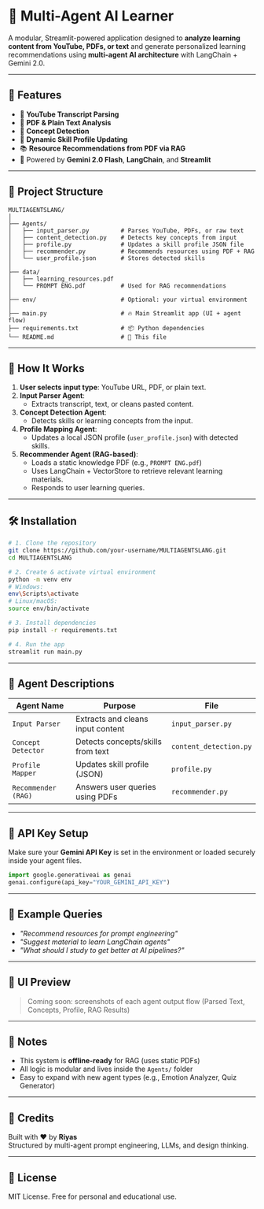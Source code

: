 
# 🧠 Multi-Agent AI Learner

A modular, Streamlit-powered application designed to **analyze learning content from YouTube, PDFs, or text** and generate personalized learning recommendations using **multi-agent AI architecture** with LangChain + Gemini 2.0.

---

## 📌 Features

- 🎥 **YouTube Transcript Parsing**
- 📄 **PDF & Plain Text Analysis**
- 🧠 **Concept Detection**
- 👤 **Dynamic Skill Profile Updating**
- 📚 **Resource Recommendations from PDF via RAG**
- 🚀 Powered by **Gemini 2.0 Flash**, **LangChain**, and **Streamlit**

---

## 📂 Project Structure

```
MULTIAGENTSLANG/
│
├── Agents/
│   ├── input_parser.py         # Parses YouTube, PDFs, or raw text
│   ├── content_detection.py    # Detects key concepts from input
│   ├── profile.py              # Updates a skill profile JSON file
│   ├── recommender.py          # Recommends resources using PDF + RAG
│   └── user_profile.json       # Stores detected skills
│
├── data/
│   ├── learning_resources.pdf
│   └── PROMPT ENG.pdf          # Used for RAG recommendations
│
├── env/                        # Optional: your virtual environment
│
├── main.py                     # 🔥 Main Streamlit app (UI + agent flow)
├── requirements.txt            # 📦 Python dependencies
└── README.md                   # 📖 This file
```

---

## 🚀 How It Works

1. **User selects input type**: YouTube URL, PDF, or plain text.
2. **Input Parser Agent**:
   - Extracts transcript, text, or cleans pasted content.
3. **Concept Detection Agent**:
   - Detects skills or learning concepts from the input.
4. **Profile Mapping Agent**:
   - Updates a local JSON profile (`user_profile.json`) with detected skills.
5. **Recommender Agent (RAG-based)**:
   - Loads a static knowledge PDF (e.g., `PROMPT ENG.pdf`)
   - Uses LangChain + VectorStore to retrieve relevant learning materials.
   - Responds to user learning queries.

---

## 🛠️ Installation

```bash
# 1. Clone the repository
git clone https://github.com/your-username/MULTIAGENTSLANG.git
cd MULTIAGENTSLANG

# 2. Create & activate virtual environment
python -m venv env
# Windows:
env\Scripts\activate
# Linux/macOS:
source env/bin/activate

# 3. Install dependencies
pip install -r requirements.txt

# 4. Run the app
streamlit run main.py
```

---

## 🧠 Agent Descriptions

| Agent Name           | Purpose                              | File                    |
|----------------------|---------------------------------------|-------------------------|
| `Input Parser`       | Extracts and cleans input content     | `input_parser.py`       |
| `Concept Detector`   | Detects concepts/skills from text     | `content_detection.py`  |
| `Profile Mapper`     | Updates skill profile (JSON)          | `profile.py`            |
| `Recommender (RAG)`  | Answers user queries using PDFs       | `recommender.py`        |

---

## 🔐 API Key Setup

Make sure your **Gemini API Key** is set in the environment or loaded securely inside your agent files.

```python
import google.generativeai as genai
genai.configure(api_key="YOUR_GEMINI_API_KEY")
```

---

## 🧪 Example Queries

- _"Recommend resources for prompt engineering"_
- _"Suggest material to learn LangChain agents"_
- _"What should I study to get better at AI pipelines?"_

---

## 📸 UI Preview

> Coming soon: screenshots of each agent output flow (Parsed Text, Concepts, Profile, RAG Results)

---

## 📌 Notes

- This system is **offline-ready** for RAG (uses static PDFs)
- All logic is modular and lives inside the `Agents/` folder
- Easy to expand with new agent types (e.g., Emotion Analyzer, Quiz Generator)

---

## 🙌 Credits

Built with ❤️ by **Riyas**  
Structured by multi-agent prompt engineering, LLMs, and design thinking.

---

## 📃 License

MIT License. Free for personal and educational use.
